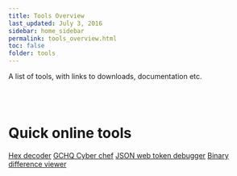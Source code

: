 ```yaml
---
title: Tools Overview
last_updated: July 3, 2016
sidebar: home_sidebar
permalink: tools_overview.html
toc: false
folder: tools
---
```


A list of tools, with links to downloads, documentation etc.

<br/><br/>

<h1>Quick online tools</h1>
<a href="https://cryptii.com/pipes/hex-decoder" target="_blank" rel=“noreferrer noopener”>Hex decoder</a>
<a href="https://gchq.github.io/CyberChef/" target="_blank" rel=“noreferrer noopener”>GCHQ Cyber chef</a>
<a href="https://jwt.io/" target="_blank" rel=“noreferrer noopener”>JSON web token debugger</a>
<a href="https://github.com/google/bindiff" target="_blank" rel=“noreferrer noopener”>Binary difference viewer</a>



